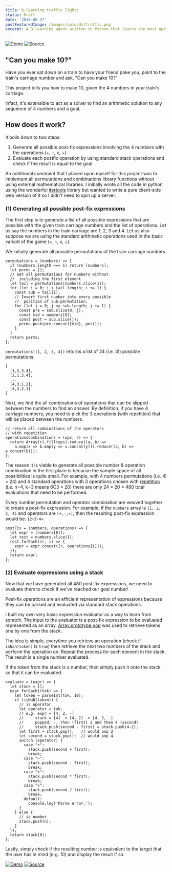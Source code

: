 ```yaml
---
title: Q-learning traffic lights
status: Draft
date: '2019-08-27'
postFeaturedImage: /images/uploads/traffic.png
excerpt: A Q-learning agent written in Python that learns the most optimal switching mechanism at a traffic intersection to reduce the delay of cars waiting at the intersection.
---
```


[![Demo](/images/demo.svg)](https://make10.sanjayn.com/) [![Source](/images/source.svg)](https://github.com/snjay/make10)


## "Can you make 10?"
Have you ever sat down on a train to have your friend poke you, point to the train's carriage number and ask, "Can you make 10?"

This project tells you how to make 10, given the 4 numbers in your train's carriage.

Infact, it's extensible to act as a solver to find an arithmetic solution to any sequence of 4 numbers and a goal.

## How does it work?
It boils down to two steps:

1. Generate all possible post-fix expressions involving the 4 numbers with the operations (+, –, x, ÷)
2. Evaluate each postfix operation by using standard stack operations and check if the result is equal to the goal

An additional constraint that I placed upon myself for this project was to implement all permutations and combinations library functions without using external mathematical libraries.  I initially wrote all the code in python using the wonderful [itertools](https://docs.python.org/3/library/itertools.html) library but wanted to write a pure client-side web version of it so I didn't need to spin up a server.

### (1) Generating all possible post-fix expressions
The first step is to generate a list of all possible expressions that are possible with the given train carriage numbers and the list of operations. Let us say the numbers in the train carriage are 1, 2, 3 and 4. Let us also suppose we are using the standard arithmetic operations used in the basic variant of the game  (+, –, x, ÷).

We initially generate all possible permutations of the train carriage numbers.

```
permutations = (numbers) => {
  if (numbers.length === 1) return [numbers];
  let perms = [];
  // Get all permutations for numbers without 
  //  including the first element
  let tail = permutations(numbers.slice(1));
  for (let i = 0; i < tail.length; i += 1) {
    const sub = tail[i];
    // Insert first number into every possible 
    //  position of sub-permutation.
    for (let j = 0; j <= sub.length; j += 1) {
      const pre = sub.slice(0, j);
      const mid = numbers[0];
      const post = sub.slice(j);
      perms.push(pre.concat([mid], post));
    }
  }
  return perms;
};
```

`permutations([1, 2, 3, 4])` returns a list of 24 (i.e. 4!) possible permutations:
```
[
  [1,2,3,4], 
  [2,1,3,4],
  ...
  [4,3,1,2],
  [4,3,2,1]
]
```

Next, we find the all combinations of operations that can be slipped between the numbers to find an answer. By definition, if you have 4 carriage numbers, you need to pick the 3 operations (with repetition) that will be placed between the numbers.

```
// return all combinations of the operators
// with repetition
operationsCombinations = (ops, r) => {
  return Array(r).fill(ops).reduce((a, b) =>
    a.map(x => b.map(y => x.concat(y))).reduce((a, b) => a.concat(b)));
};
```

The reason it is viable to generate all possible number & operation combination in the first place is because the sample space of all possibilities is quite small. For example, with 4 numbers permutations (i.e. 4! = 24) and 4 standard operations with 3 operations chosen with  [repetition](https://en.wikipedia.org/wiki/Combination#Number_of_combinations_with_repetition) (i.e. n=4, k=3 means 6C3 = 20) there are only 24 × 20 = 480  total evaluations that need to be performed.

Every number permutation and operator combination are weaved together to create a post-fix expression. For example, if the `numbers` array is `[1, 2, 3, 4]` and operators are `[+,-,×]`, then the resulting post-fix expression would be: `12+3-4×`.

```
postFix = (numbers, operations) => {
  let expr = [numbers[0]];
  let rest = numbers.slice(1);
  rest.forEach((r, i) => {
    expr = expr.concat([r, operations[i]]);
  });
  return expr;
};
```

### (2) Evaluate expressions using a stack
Now that we have generated all 480 post-fix expressions, we need to evaluate them to check if we've reached our goal number!

Post-fix operations are an efficient representation of expressions because they can be parsed and evaluated via standard stack operations.

I built my own very basic expression evaluator as a way to learn from scratch. The input to the evaluator is a post-fix expression to be evaluated represented as an array. [Array.prototype.pop](https://developer.mozilla.org/en-US/docs/Web/JavaScript/Reference/Global_Objects/Array/pop) was used to retrieve tokens one by one from the stack. 

The idea is simple, everytime you retrieve an operation (check if `isNan(token)` is `true`) then retrieve the next two numbers of the stack and perform the operation on. Repeat the process for each element in the stack. The result is a single number evaluated. 

If the token from the stack is a number, then simply push it onto the stack so that it can be evaluated.

```
evaluate = (expr) => {
  let stack = [];
  expr.forEach((tok) => {
    let token = parseInt(tok, 10);
    if (isNaN(token)) {
      // is operator
      let operator = tok;
      // e.g. expr = [4, 2, -]
      //     stack = [4] -> [4, 2] -> [4, 2, -]
      //     popped: -, then (first) 2 and then 4 (second)
      //     stack.push(second - first) = stack.push(4-2);
      let first = stack.pop();   // would pop 2
      let second = stack.pop();  // would pop 4
      switch (operator) {
        case "+":
          stack.push(second + first);
          break;
        case "–":
          stack.push(second - first);
          break;
        case "×":
          stack.push(second * first);
          break;
        case "÷":
          stack.push(second / first);
          break;
        default:
          console.log('Parse error.');
      }
    } else {
      // is number
      stack.push(n);
    }
  });
  return stack[0];
};
```

Lastly, simply check if the resulting number is equivalent to the target that the user has in mind (e.g. 10) and display the result if so.

[![Demo](/images/demo.svg)](https://make10.sanjayn.com/) [![Source](/images/source.svg)](https://github.com/snjay/make10)
